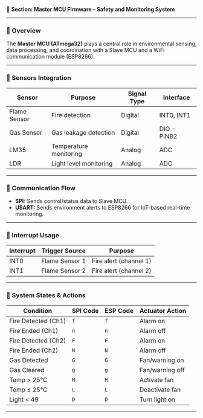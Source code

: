 📂 **Section: Master MCU Firmware – Safety and Monitoring System**

---

### 🔸 Overview
The **Master MCU (ATmega32)** plays a central role in environmental sensing, data processing, and coordination with a Slave MCU and a WiFi communication module (ESP8266).

---

### 🔸 Sensors Integration

| **Sensor**     | **Purpose**             | **Signal Type** | **Interface**     |
|----------------|--------------------------|------------------|-------------------|
| Flame Sensor   | Fire detection            | Digital          | INT0, INT1        |
| Gas Sensor     | Gas leakage detection     | Digital          | DIO - PINB2       |
| LM35           | Temperature monitoring    | Analog           | ADC               |
| LDR            | Light level monitoring    | Analog           | ADC               |

---

### 🔸 Communication Flow
- **SPI:** Sends control/status data to Slave MCU.
- **USART:** Sends environment alerts to ESP8266 for IoT-based real-time monitoring.

---

### 🔸 Interrupt Usage

| **Interrupt** | **Trigger Source** | **Purpose**            |
|---------------|--------------------|-------------------------|
| INT0          | Flame Sensor 1     | Fire alert (channel 1)  |
| INT1          | Flame Sensor 2     | Fire alert (channel 2)  |

---

### 🔸 System States & Actions

| **Condition**           | **SPI Code** | **ESP Code** | **Actuator Action**    |
|-------------------------|--------------|--------------|-------------------------|
| Fire Detected (Ch1)     | `f`          | `f`          | Alarm on               |
| Fire Ended (Ch1)        | `n`          | `n`          | Alarm off              |
| Fire Detected (Ch2)     | `F`          | `F`          | Alarm on               |
| Fire Ended (Ch2)        | `N`          | `N`          | Alarm off              |
| Gas Detected            | `G`          | `G`          | Fan/warning on         |
| Gas Cleared             | `g`          | `g`          | Fan/warning off        |
| Temp > 25°C             | `H`          | `H`          | Activate fan           |
| Temp ≤ 25°C             | `L`          | `L`          | Deactivate fan         |
| Light < 49              | `D`          | `D`          | Turn light on          |

---



